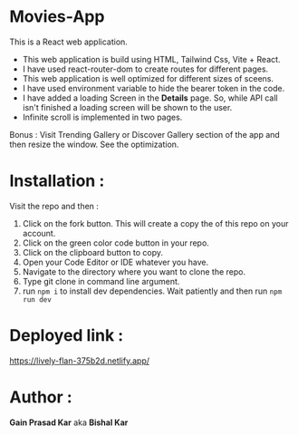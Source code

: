# Movies-App
This is a React web application. 
- This web application is build using HTML, Tailwind Css, Vite + React. 
- I have used react-router-dom to create routes for different pages.  
- This web application is well optimized for different sizes of sceens. 
- I have used environment variable to hide the bearer token in the code. 
- I have added a loading Screen in the **Details** page. So, while API call isn't finished a loading screen will be shown to the user.
- Infinite scroll is implemented in two pages.   

Bonus : Visit Trending Gallery or Discover Gallery section of the app and then resize the window. See the optimization.   

# Installation :
Visit the repo and then :
1. Click on the fork button. This will create a copy the of this repo on your account.
2. Click on the green color code button in your repo.
3. Click on the clipboard button to copy.
4. Open your Code Editor or IDE whatever you have.
5. Navigate to the directory where you want to clone the repo.
6. Type git clone <repository url> in command line argument. 
7. run `npm i` to install dev dependencies. Wait patiently and then run `npm run dev`
  
# Deployed link : 
https://lively-flan-375b2d.netlify.app/  
  
# Author : 
**Gain Prasad Kar** aka **Bishal Kar**
